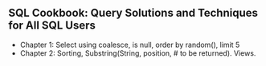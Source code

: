 ## SQL Cookbook: Query Solutions and Techniques for All SQL Users

- Chapter 1: Select using coalesce, is null, order by random(), limit 5 
- Chapter 2: Sorting, Substring(String, position, # to be returned). Views.
